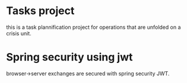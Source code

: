 # Tasks project
 this is a task plannification project for operations that are unfolded on a crisis unit.

# Spring security using jwt
 browser->server exchanges are secured with spring security JWT. 
